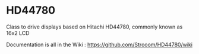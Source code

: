 # HD44780
Class to drive displays based on Hitachi HD44780, commonly known as 16x2 LCD

Documentation is all in the Wiki : https://github.com/Strooom/HD44780/wiki
